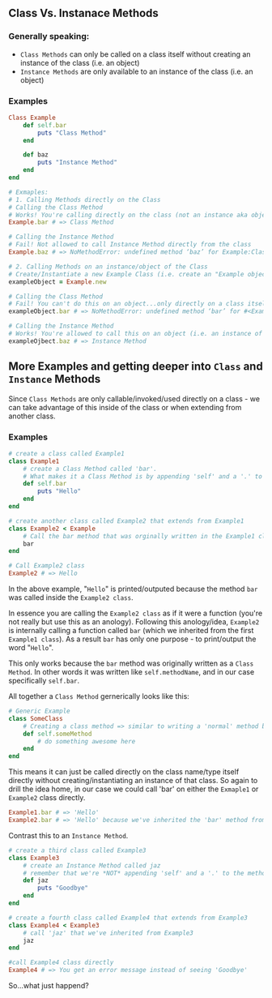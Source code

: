 ## Class Vs. Instanace Methods

### Generally speaking:

- ````Class Methods```` can only be called on a class itself without creating an instance of the class (i.e. an object)
- ````Instance Methods```` are only available to an instance of the class (i.e. an object)


### Examples

````ruby
Class Example
	def self.bar
		puts "Class Method"
	end

	def baz
		puts "Instance Method"
	end
end

# Exmaples:
# 1. Calling Methods directly on the Class
# Calling the Class Method
# Works! You're calling directly on the class (not an instance aka object of the class)
Example.bar # => Class Method

# Calling the Instance Method
# Fail! Not allowed to call Instance Method directly from the class 
Example.baz # => NoMethodError: undefined method ‘baz’ for Example:Class

# 2. Calling Methods on an instance/object of the Class
# Create/Instantiate a new Example Class (i.e. create an "Example object")
exampleObject = Example.new

# Calling the Class Method
# Fail! You can't do this on an object...only directly on a class itself
exampleObject.bar # => NoMethodError: undefined method ‘bar’ for #<Example:0x1e820>

# Calling the Instance Method
# Works! You're allowed to call this on an object (i.e. an instance of a class)
exampleOjbect.baz # => Instance Method

````

## More Examples and getting deeper into ````Class```` and ````Instance```` Methods

Since ````Class Methods```` are only callable/invoked/used directly on a class - we can take advantage of this inside of the class or when extending from another class.

### Examples
````ruby
# create a class called Example1
class Example1
	# create a Class Method called 'bar'.  
	# What makes it a Class Method is by appending 'self' and a '.' to the method name
	def self.bar
		puts "Hello"
	end
end

# create another class called Example2 that extends from Example1
class Example2 < Example
	# Call the bar method that was orginally written in the Example1 class inside of the new Example2 class
	bar
end

# Call Example2 class
Example2 # => Hello
````

In the above example, "````Hello````" is printed/outputed because the method ````bar```` was called inside the ````Example2 class````.  

In essence you are calling the ````Example2 class```` as if it were a function (you're not really but use this as an anology).  Following this anology/idea, ````Example2```` is internally calling a function called ````bar```` (which we inherited from the first ````Example1 class````).  As a result ````bar```` has only one purpose - to print/output the word "````Hello````".

This only works because the ````bar```` method was originally written as a ````Class Method````.  In other words it was written like ````self.methodName````, and in our case specifically ````self.bar````.  

All together a ````Class Method```` gernerically looks like this:

````ruby
# Generic Example
class SomeClass
	# Creating a class method => similar to writing a 'normal' method but prepending 'self.'
	def self.someMethod
		# do something awesome here
	end
end
````

This means it can just be called directly on the class name/type itself directly without creating/instantiating an instance of that class.  So again to drill the idea home, in our case we could call 'bar' on either the ````Exmaple1```` or ````Example2```` class directly.

````ruby
Example1.bar # => 'Hello'
Example2.bar # => 'Hello' because we've inherited the 'bar' method from 'Example1' 
````

Contrast this to an ````Instance Method````.

````ruby
# create a third class called Example3
class Example3
	# create an Instance Method called jaz
	# remember that we're *NOT* appending 'self' and a '.' to the method name
	def jaz
		puts "Goodbye"
	end
end

# create a fourth class called Example4 that extends from Example3
class Example4 < Example3
	# call 'jaz' that we've inherited from Example3
	jaz
end

#call Example4 class directly
Example4 # => You get an error message instead of seeing 'Goodbye'
````

So...what just happend?

